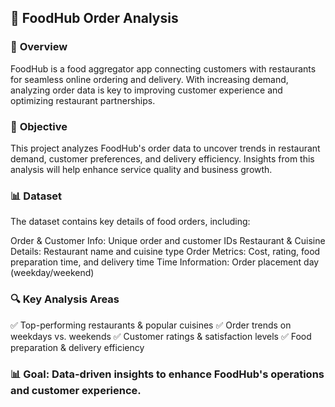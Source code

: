 ## 🍔 **FoodHub Order Analysis**

### 📌 **Overview**

FoodHub is a food aggregator app connecting customers with restaurants for seamless online ordering and delivery. With increasing demand, analyzing order data is key to improving customer experience and optimizing restaurant partnerships.

### 🎯 **Objective**

This project analyzes FoodHub's order data to uncover trends in restaurant demand, customer preferences, and delivery efficiency. Insights from this analysis will help enhance service quality and business growth.

### 📊 **Dataset**

The dataset contains key details of food orders, including:

Order & Customer Info: Unique order and customer IDs
Restaurant & Cuisine Details: Restaurant name and cuisine type
Order Metrics: Cost, rating, food preparation time, and delivery time
Time Information: Order placement day (weekday/weekend)

### 🔍 **Key Analysis Areas**

✅ Top-performing restaurants & popular cuisines
✅ Order trends on weekdays vs. weekends
✅ Customer ratings & satisfaction levels
✅ Food preparation & delivery efficiency

### 📊 **Goal:** Data-driven insights to enhance FoodHub's operations and customer experience.
